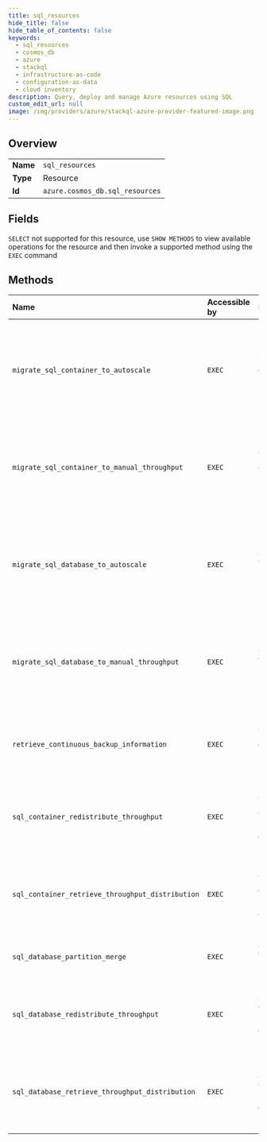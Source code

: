 ```yaml
---
title: sql_resources
hide_title: false
hide_table_of_contents: false
keywords:
  - sql_resources
  - cosmos_db
  - azure    
  - stackql
  - infrastructure-as-code
  - configuration-as-data
  - cloud inventory
description: Query, deploy and manage Azure resources using SQL
custom_edit_url: null
image: /img/providers/azure/stackql-azure-provider-featured-image.png
---
```

  
    

## Overview
<table><tbody>
<tr><td><b>Name</b></td><td><code>sql_resources</code></td></tr>
<tr><td><b>Type</b></td><td>Resource</td></tr>
<tr><td><b>Id</b></td><td><code>azure.cosmos_db.sql_resources</code></td></tr>
</tbody></table>

## Fields
`SELECT` not supported for this resource, use `SHOW METHODS` to view available operations for the resource and then invoke a supported method using the `EXEC` command  
## Methods
| Name | Accessible by | Required Params | Description |
|:-----|:--------------|:----------------|:------------|
| `migrate_sql_container_to_autoscale` | `EXEC` | `accountName, containerName, databaseName, resourceGroupName, subscriptionId` | Migrate an Azure Cosmos DB SQL container from manual throughput to autoscale |
| `migrate_sql_container_to_manual_throughput` | `EXEC` | `accountName, containerName, databaseName, resourceGroupName, subscriptionId` | Migrate an Azure Cosmos DB SQL container from autoscale to manual throughput |
| `migrate_sql_database_to_autoscale` | `EXEC` | `accountName, databaseName, resourceGroupName, subscriptionId` | Migrate an Azure Cosmos DB SQL database from manual throughput to autoscale |
| `migrate_sql_database_to_manual_throughput` | `EXEC` | `accountName, databaseName, resourceGroupName, subscriptionId` | Migrate an Azure Cosmos DB SQL database from autoscale to manual throughput |
| `retrieve_continuous_backup_information` | `EXEC` | `accountName, containerName, databaseName, resourceGroupName, subscriptionId` | Retrieves continuous backup information for a container resource. |
| `sql_container_redistribute_throughput` | `EXEC` | `accountName, containerName, databaseName, resourceGroupName, subscriptionId, data__properties` | Redistribute throughput for an Azure Cosmos DB SQL container |
| `sql_container_retrieve_throughput_distribution` | `EXEC` | `accountName, containerName, databaseName, resourceGroupName, subscriptionId, data__properties` | Retrieve throughput distribution for an Azure Cosmos DB SQL container |
| `sql_database_partition_merge` | `EXEC` | `accountName, databaseName, resourceGroupName, subscriptionId` | Merges the partitions of a SQL database |
| `sql_database_redistribute_throughput` | `EXEC` | `accountName, databaseName, resourceGroupName, subscriptionId, data__properties` | Redistribute throughput for an Azure Cosmos DB SQL database |
| `sql_database_retrieve_throughput_distribution` | `EXEC` | `accountName, databaseName, resourceGroupName, subscriptionId, data__properties` | Retrieve throughput distribution for an Azure Cosmos DB SQL database |
